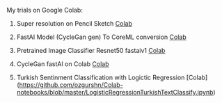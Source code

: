 
My trials on Google Colab:

1) Super resolution on Pencil Sketch [Colab](https://github.com/ozgurshn/Colab-notebooks/blob/master/ISR_Prediction_Tutorial.ipynb)

2) FastAI Model (CycleGan gen) To CoreML conversion [Colab](https://colab.research.google.com/github/ozgurshn/Colab-notebooks/blob/master/FastAIToCoreMLConverter.ipynb)

3) Pretrained Image Classifier Resnet50 fastaiv1 [Colab](https://colab.research.google.com/github/ozgurshn/Colab-notebooks/blob/master/pretrained_imagenet_classifier_fastai_v1.ipynb)

4) CycleGan fastAI on Colab [Colab](https://colab.research.google.com/github/ozgurshn/Colab-notebooks/blob/master/Cyclegan.ipynb)

5) Turkish Sentinment Classification with Logictic Regression [Colab] (https://github.com/ozgurshn/Colab-notebooks/blob/master/LogisticRegressionTurkishTextClassify.ipynb)
